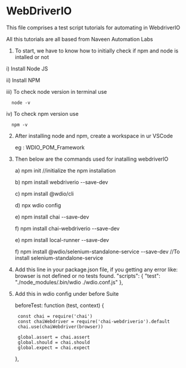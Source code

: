 # WebDriverIO
This file comprises a test script tutorials for automating in WebdriverIO

All this tutorials are all based from Naveen Automation Labs

1) To start, we have to know how to initially check if npm and node is intalled or not

  i) Install Node JS
  
  ii) Install NPM
  
  iii) To check node version in terminal use 
  
      node -v
      
  iv) To check npm version use 
  
      npm -v
2) After installing node and npm, create a workspace in ur VSCode 

    eg : WDIO_POM_Framework
    
3) Then below are the commands used for inatalling webdriverIO

    a) npm init    //initialize the npm installation 
    
    b) npm install webdriverio --save-dev
    
    c) npm install @wdio/cli
    
    d) npx wdio config
    
    e) npm install chai --save-dev
    
    f) npm install chai-webdriverio --save-dev
    
    e) npm install local-runner --save-dev
    
    f) npm install @wdio/selenium-standalone-service --save-dev //To install selenium-standalone-service
    
4) Add this line in your package.json file, if you getting any error like: browser is not defined or no tests found.
      "scripts": {
      "test": "./node_modules/.bin/wdio ./wdio.conf.js"
       },
       
5) Add this in wdio config under before Suite

      beforeTest: function (test, context) {
      
        const chai = require('chai')
        const chaiWebdriver = require('chai-webdriverio').default
        chai.use(chaiWebdriver(browser))
        
        global.assert = chai.assert
        global.should = chai.should
        global.expect = chai.expect
    },
